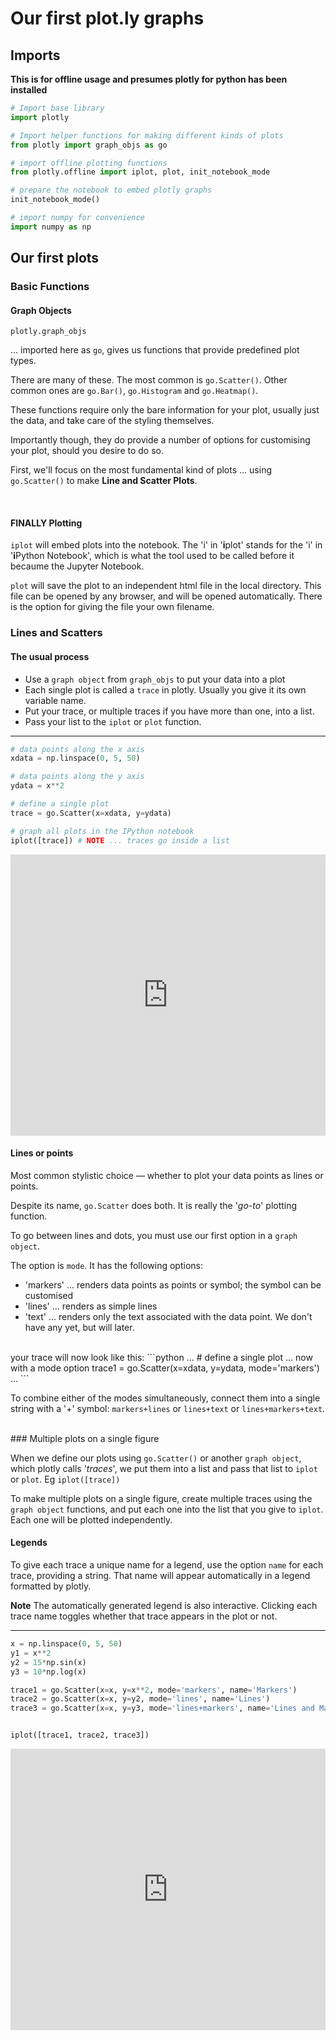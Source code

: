# Our first plot.ly graphs

## Imports

**This is for offline usage and presumes plotly for python has been installed**

```python
# Import base library
import plotly

# Import helper functions for making different kinds of plots
from plotly import graph_objs as go

# import offline plotting functions
from plotly.offline import iplot, plot, init_notebook_mode

# prepare the notebook to embed plotly graphs
init_notebook_mode()

# import numpy for convenience
import numpy as np
```

## Our first plots

### Basic Functions
#### Graph Objects
```
plotly.graph_objs
``` 
 ... imported here as ```go```, gives us functions that provide predefined plot types.

There are many of these.  The most common is ```go.Scatter()```.  Other common ones are ```go.Bar()```, ```go.Histogram``` and ```go.Heatmap()```.

These functions require only the bare information for your plot, usually just the data, and take care of the styling themselves.

Importantly though, they do provide a number of options for customising your plot, should you desire to do so.

First, we'll focus on the most fundamental kind of plots ... using ```go.Scatter()``` to make **Line and Scatter Plots**.

<br>

#### FINALLY Plotting

```iplot``` will embed plots into the notebook.  The 'i' in '**i**plot' stands for the 'i' in '**i**Python Notebook', which is what the tool used to be called before it becaume the Jupyter Notebook.

```plot``` will save the plot to an independent html file in the local directory.  This file can be opened by any browser, and will be opened automatically.  There is the option for giving the file your own filename.

### Lines and Scatters

#### The usual process
* Use a ```graph object``` from ```graph_objs``` to put your data into a plot
* Each single plot is called a ```trace``` in plotly.  Usually you give it its own variable name.
* Put your trace, or multiple traces if you have more than one, into a list.
* Pass your list to the ```iplot``` or ```plot``` function. 

---

```python
# data points along the x axis
xdata = np.linspace(0, 5, 50)

# data points along the y axis
ydata = x**2

# define a single plot
trace = go.Scatter(x=xdata, y=ydata)

# graph all plots in the IPython notebook
iplot([trace]) # NOTE ... traces go inside a list
```
<!--sec data-title="Hello World" data-id="d1" data-show=true data-collapse=false ces-->
<iframe width="100%" height="450" frameborder="0" scrolling="no" src="https://plot.ly/~research.bazaar/33.embed"></iframe>

<!--endsec-->

#### Lines or points

Most common stylistic choice — whether to plot your data points as lines or points.

Despite its name, ```go.Scatter``` does both.  It is really the '*go-to*' plotting function.

To go between lines and dots, you must use our first option in a ```graph object```.

The option is ```mode```.  It has the following options:

* 'markers' ... renders data points as points or symbol; the symbol can be customised 
* 'lines' ... renders as simple lines
* 'text' ... renders only the text associated with the data point.  We don't have any yet, but will later.

<br>
your trace will now look like this:
```python
...
# define a single plot ... now with a mode option
trace1 = go.Scatter(x=xdata, y=ydata, mode='markers')
...
```

To combine either of the modes simultaneously, connect them into a single string with a '+' symbol: ```markers+lines``` or ```lines+text``` or ```lines+markers+text```.

<br>
### Multiple plots on a single figure

When we define our plots using ```go.Scatter()``` or another ```graph object```, which plotly calls '*traces*', we put them into a list and pass that list to ```iplot``` or ```plot```.  Eg ```iplot([trace])```


To make multiple plots on a single figure, create multiple traces using the ```graph object``` functions, and put each one into the list that you give to ```iplot```.  Each one will be plotted independently.

#### Legends

To give each trace a unique name for a legend, use the option ```name``` for each trace, providing a string.  That name will appear automatically in a legend formatted by plotly.

**Note** The automatically generated legend is also interactive.  Clicking each trace name toggles whether that trace appears in the plot or not.

---
```python
x = np.linspace(0, 5, 50)
y1 = x**2
y2 = 15*np.sin(x)
y3 = 10*np.log(x)

trace1 = go.Scatter(x=x, y=x**2, mode='markers', name='Markers')
trace2 = go.Scatter(x=x, y=y2, mode='lines', name='Lines')
trace3 = go.Scatter(x=x, y=y3, mode='lines+markers', name='Lines and Markers')


iplot([trace1, trace2, trace3])
```
<!--sec data-title="Multiple traces with legend" data-id="d2" data-show=true data-collapse=false ces-->
<iframe width="100%" height="450" frameborder="0" scrolling="no" src="https://plot.ly/~research.bazaar/35.embed"></iframe>
<!--endsec-->

